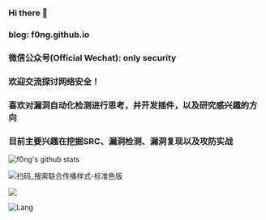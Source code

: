 ### Hi there 👋

### blog: f0ng.github.io
### 微信公众号(Official Wechat): only security
### 欢迎交流探讨网络安全！
### 喜欢对漏洞自动化检测进行思考，并开发插件，以及研究感兴趣的方向
### 目前主要兴趣在挖掘SRC、漏洞检测、漏洞复现以及攻防实战

![f0ng's github stats](https://github-readme-stats.vercel.app/api?username=f0ng&count_private=true&show_icons=true)

![扫码_搜索联合传播样式-标准色版](https://user-images.githubusercontent.com/48286013/160400513-6a88a9a8-7032-433d-a28b-fa78b717b276.png)

![](https://visitor-badge.laobi.icu/badge?page_id=f0ng.f0ng)

![Lang](https://github-readme-stats.vercel.app/api/top-langs/?username=f0ng&layout=compact)
